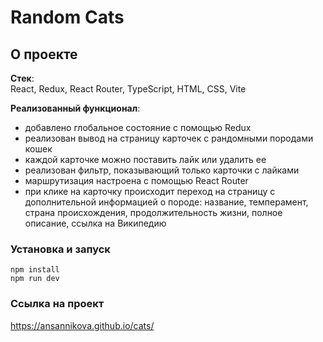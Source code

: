 # Random Cats

## О проекте

**Стек**:  
React, Redux, React Router, TypeScript, HTML, CSS, Vite

**Реализованный функционал**:
- добавлено глобальное состояние с помощью Redux
- реализован вывод на страницу карточек с рандомными породами кошек 
- каждой карточке можно поставить лайк или удалить ее
- реализован фильтр, показывающий только карточки с лайками
- маршрутизация настроена с помощью React Router
- при клике на карточку происходит переход на страницу с дополнительной информацией о породе: название, темперамент, страна происхождения, продолжительность жизни, полное описание, ссылка на Википедию


### Установка и запуск

```
npm install
npm run dev
```

### Ссылка на проект

https://ansannikova.github.io/cats/
